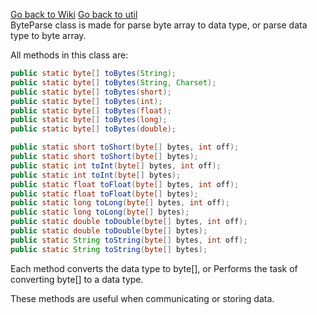 [Go back to Wiki](/wiki.md)
[Go back to util](/util/util.md)
<br>
ByteParse class is made for parse byte array to data type, or parse data type to byte array.

All methods in this class are:
```java
public static byte[] toBytes(String);
public static byte[] toBytes(String, Charset);
public static byte[] toBytes(short);
public static byte[] toBytes(int);
public static byte[] toBytes(float);
public static byte[] toBytes(long);
public static byte[] toBytes(double);

public static short toShort(byte[] bytes, int off);
public static short toShort(byte[] bytes);
public static int toInt(byte[] bytes, int off);
public static int toInt(byte[] bytes);
public static float toFloat(byte[] bytes, int off);
public static float toFloat(byte[] bytes);
public static long toLong(byte[] bytes, int off);
public static long toLong(byte[] bytes);
public static double toDouble(byte[] bytes, int off);
public static double toDouble(byte[] bytes);
public static String toString(byte[] bytes, int off);
public static String toString(byte[] bytes);
```
Each method converts the data type to byte[], or
Performs the task of converting byte[] to a data type.

These methods are useful when communicating or storing data.
